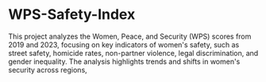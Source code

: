 # WPS-Safety-Index
This project analyzes the Women, Peace, and Security (WPS) scores from 2019 and 2023, focusing on key indicators of women's safety, such as street safety, homicide rates, non-partner violence, legal discrimination, and gender inequality. The analysis highlights trends and shifts in women's security across regions, 

